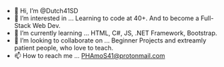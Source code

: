 - 👋 Hi, I’m @Dutch41SD
- 👀 I’m interested in ... Learning to code at 40+. And to become a Full-Stack Web Dev.
- 🌱 I’m currently learning ... HTML, C#, JS, .NET Framework, Bootstrap.
- 💞️ I’m looking to collaborate on ... Beginner Projects and extreamly patient people, who love to teach. 
- 📫 How to reach me ... PHAmoS41@protonmail.com

<!---
Dutch41SD/Dutch41SD is a ✨ special ✨ repository because its `README.md` (this file) appears on your GitHub profile.
You can click the Preview link to take a look at your changes.
--->
